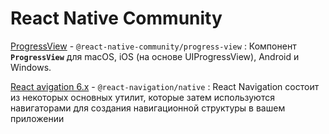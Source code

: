 # React Native Community

[ProgressView](progress-view.md) - `@react-native-community/progress-view`
: Компонент **`ProgressView`** для macOS, iOS (на основе UIProgressView), Android и Windows.

[React avigation 6.x](./react-navigation.6/getting-started.md) - `@react-navigation/native`
: React Navigation состоит из некоторых основных утилит, которые затем используются навигаторами для создания навигационной структуры в вашем приложении
